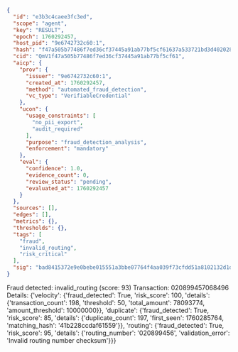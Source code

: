 ```json
{
  "id": "e3b3c4caee3fc3ed",
  "scope": "agent",
  "key": "RESULT",
  "epoch": 1760292457,
  "host_pid": "9e6742732c60:1",
  "hash": "f47a505b77486f7ed36cf37445a91ab77bf5cf61637a533721bd3d40202896f6",
  "cid": "QmV1f47a505b77486f7ed36cf37445a91ab77bf5cf61",
  "aicp": {
    "prov": {
      "issuer": "9e6742732c60:1",
      "created_at": 1760292457,
      "method": "automated_fraud_detection",
      "vc_type": "VerifiableCredential"
    },
    "ucon": {
      "usage_constraints": [
        "no_pii_export",
        "audit_required"
      ],
      "purpose": "fraud_detection_analysis",
      "enforcement": "mandatory"
    },
    "eval": {
      "confidence": 1.0,
      "evidence_count": 0,
      "review_status": "pending",
      "evaluated_at": 1760292457
    }
  },
  "sources": [],
  "edges": [],
  "metrics": {},
  "thresholds": {},
  "tags": [
    "fraud",
    "invalid_routing",
    "risk_critical"
  ],
  "sig": "bad8415372e9e0bebe015551a3bbe07764f4aa039f73cfdd51a8102132d1dc85"
}
```

Fraud detected: invalid_routing (score: 93)
Transaction: 020899457068496
Details: {'velocity': {'fraud_detected': True, 'risk_score': 100, 'details': {'transaction_count': 198, 'threshold': 50, 'total_amount': 78093774, 'amount_threshold': 10000000}}, 'duplicate': {'fraud_detected': True, 'risk_score': 85, 'details': {'duplicate_count': 197, 'first_seen': 1760285764, 'matching_hash': '41b228ccdaf61559'}}, 'routing': {'fraud_detected': True, 'risk_score': 95, 'details': {'routing_number': '020899456', 'validation_error': 'Invalid routing number checksum'}}}